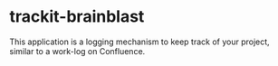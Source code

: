 # trackit-brainblast
This application is a logging mechanism to keep track of your project, similar to a work-log on Confluence.
